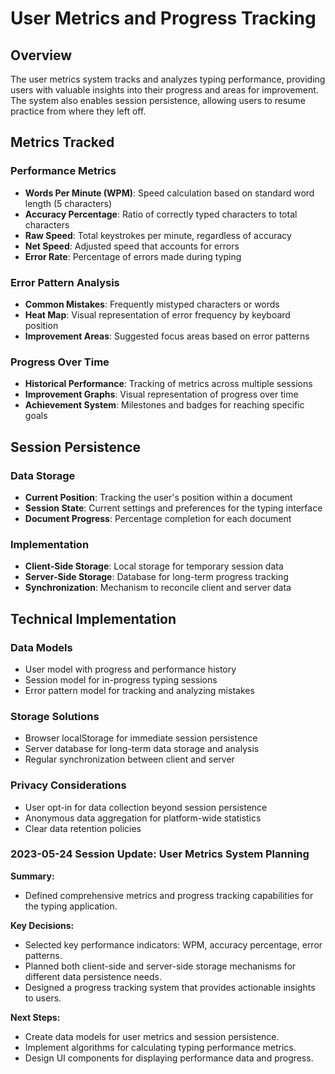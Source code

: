 # User Metrics and Progress Tracking

## Overview
The user metrics system tracks and analyzes typing performance, providing users with valuable insights into their progress and areas for improvement. The system also enables session persistence, allowing users to resume practice from where they left off.

## Metrics Tracked

### Performance Metrics
- **Words Per Minute (WPM)**: Speed calculation based on standard word length (5 characters)
- **Accuracy Percentage**: Ratio of correctly typed characters to total characters
- **Raw Speed**: Total keystrokes per minute, regardless of accuracy
- **Net Speed**: Adjusted speed that accounts for errors
- **Error Rate**: Percentage of errors made during typing

### Error Pattern Analysis
- **Common Mistakes**: Frequently mistyped characters or words
- **Heat Map**: Visual representation of error frequency by keyboard position
- **Improvement Areas**: Suggested focus areas based on error patterns

### Progress Over Time
- **Historical Performance**: Tracking of metrics across multiple sessions
- **Improvement Graphs**: Visual representation of progress over time
- **Achievement System**: Milestones and badges for reaching specific goals

## Session Persistence

### Data Storage
- **Current Position**: Tracking the user's position within a document
- **Session State**: Current settings and preferences for the typing interface
- **Document Progress**: Percentage completion for each document

### Implementation
- **Client-Side Storage**: Local storage for temporary session data
- **Server-Side Storage**: Database for long-term progress tracking
- **Synchronization**: Mechanism to reconcile client and server data

## Technical Implementation

### Data Models
- User model with progress and performance history
- Session model for in-progress typing sessions
- Error pattern model for tracking and analyzing mistakes

### Storage Solutions
- Browser localStorage for immediate session persistence
- Server database for long-term data storage and analysis
- Regular synchronization between client and server

### Privacy Considerations
- User opt-in for data collection beyond session persistence
- Anonymous data aggregation for platform-wide statistics
- Clear data retention policies

### 2023-05-24 Session Update: User Metrics System Planning

**Summary:**
- Defined comprehensive metrics and progress tracking capabilities for the typing application.

**Key Decisions:**
- Selected key performance indicators: WPM, accuracy percentage, error patterns.
- Planned both client-side and server-side storage mechanisms for different data persistence needs.
- Designed a progress tracking system that provides actionable insights to users.

**Next Steps:**
- Create data models for user metrics and session persistence.
- Implement algorithms for calculating typing performance metrics.
- Design UI components for displaying performance data and progress. 